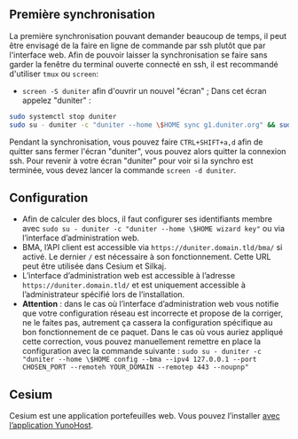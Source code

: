## Première synchronisation

La première synchronisation pouvant demander beaucoup de temps, il peut être envisagé de la faire en ligne de commande par ssh plutôt que par l'interface web.
Afin de pouvoir laisser la synchronisation se faire sans garder la fenêtre du terminal ouverte connecté en ssh, il est recommandé d'utiliser `tmux` ou `screen`:

* `screen -S duniter` afin d'ouvrir un nouvel "écran" ; Dans cet écran appelez "duniter" :

```bash
sudo systemctl stop duniter
sudo su - duniter -c "duniter --home \$HOME sync g1.duniter.org" && sudo systemctl start duniter
```

Pendant la synchronisation, vous pouvez faire `CTRL+SHIFT+a,d` afin de quitter sans fermer l'écran "duniter", vous pouvez alors quitter la connexion ssh.
Pour revenir à votre écran "duniter" pour voir si la synchro est terminée, vous devez lancer la commande `screen -d duniter`.

## Configuration

- Afin de calculer des blocs, il faut configurer ses identifiants membre avec `sudo su - duniter -c "duniter --home \$HOME wizard key"` ou via l’interface d’administration web.
- BMA, l’API client est accessible via `https://duniter.domain.tld/bma/` si activé. Le dernier `/` est nécessaire à son fonctionnement. Cette URL peut être utilisée dans Cesium et Silkaj.
- L’interface d’administration web est accessible à l’adresse `https://duniter.domain.tld/` et est uniquement accessible à l’administrateur spécifié lors de l’installation.
- **Attention** : dans le cas où l’interface d’administration web vous notifie que votre configuration réseau est incorrecte et propose de la corriger, ne le faites pas, autrement ça cassera la configuration spécifique au bon fonctionnement de ce paquet.
Dans le cas où vous auriez appliqué cette correction, vous pouvez manuellement remettre en place la configuration avec la commande suivante :
`sudo su - duniter -c "duniter --home \$HOME config --bma --ipv4 127.0.0.1 --port CHOSEN_PORT --remoteh YOUR_DOMAIN --remotep 443 --noupnp"`

## Cesium

Cesium est une application portefeuilles web. Vous pouvez l’installer [avec l’application YunoHost](https://github.com/YunoHost-Apps/cesium_ynh).

